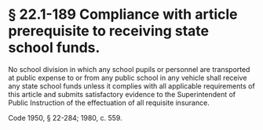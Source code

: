 # § 22.1-189 Compliance with article prerequisite to receiving state school funds.

<p>No school division in which any school pupils or personnel are transported at public expense to or from any public school in any vehicle shall receive any state school funds unless it complies with all applicable requirements of this article and submits satisfactory evidence to the Superintendent of Public Instruction of the effectuation of all requisite insurance.</p><p>Code 1950, § 22-284; 1980, c. 559.</p>